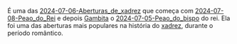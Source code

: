 É uma das [2024-07-06-Aberturas_de_xadrez](_draft/2024/07/2024-07-06-Aberturas_de_xadrez.md) que começa com [2024-07-08-Peao_do_Rei](_insight/2024/07/2024-07-08-Peao_do_Rei.md) e depois [Gambita](api/2024/07/2024-07-01-Gambito.md) o [2024-07-05-Peao_do_bispo](_insight/2024/07/2024-07-05-Peao_do_bispo.md) do rei. Ela foi uma das aberturas mais populares na história do [xadrez](api/2024/07/2024-07-06-Xadrez.md), durante o período romântico.